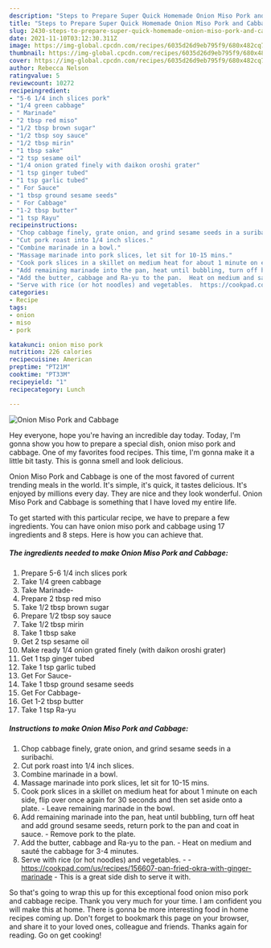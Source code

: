 ```yaml
---
description: "Steps to Prepare Super Quick Homemade Onion Miso Pork and Cabbage"
title: "Steps to Prepare Super Quick Homemade Onion Miso Pork and Cabbage"
slug: 2430-steps-to-prepare-super-quick-homemade-onion-miso-pork-and-cabbage
date: 2021-11-10T03:12:30.311Z
image: https://img-global.cpcdn.com/recipes/6035d26d9eb795f9/680x482cq70/onion-miso-pork-and-cabbage-recipe-main-photo.jpg
thumbnail: https://img-global.cpcdn.com/recipes/6035d26d9eb795f9/680x482cq70/onion-miso-pork-and-cabbage-recipe-main-photo.jpg
cover: https://img-global.cpcdn.com/recipes/6035d26d9eb795f9/680x482cq70/onion-miso-pork-and-cabbage-recipe-main-photo.jpg
author: Rebecca Nelson
ratingvalue: 5
reviewcount: 10272
recipeingredient:
- "5-6 1/4 inch slices pork"
- "1/4 green cabbage"
- " Marinade"
- "2 tbsp red miso"
- "1/2 tbsp brown sugar"
- "1/2 tbsp soy sauce"
- "1/2 tbsp mirin"
- "1 tbsp sake"
- "2 tsp sesame oil"
- "1/4 onion grated finely with daikon oroshi grater"
- "1 tsp ginger tubed"
- "1 tsp garlic tubed"
- " For Sauce"
- "1 tbsp ground sesame seeds"
- " For Cabbage"
- "1-2 tbsp butter"
- "1 tsp Rayu"
recipeinstructions:
- "Chop cabbage finely, grate onion, and grind sesame seeds in a suribachi."
- "Cut pork roast into 1/4 inch slices."
- "Combine marinade in a bowl."
- "Massage marinade into pork slices, let sit for 10-15 mins."
- "Cook pork slices in a skillet on medium heat for about 1 minute on each side, flip over once again for 30 seconds and then set aside onto a plate. Leave remaining marinade in the bowl."
- "Add remaining marinade into the pan, heat until bubbling, turn off heat and add ground sesame seeds, return pork to the pan and coat in sauce. Remove pork to the plate."
- "Add the butter, cabbage and Ra-yu to the pan.  Heat on medium and sauté the cabbage for 3-4 minutes."
- "Serve with rice (or hot noodles) and vegetables.  https://cookpad.com/us/recipes/156607-pan-fried-okra-with-ginger-marinade This is a great side dish to serve it with."
categories:
- Recipe
tags:
- onion
- miso
- pork

katakunci: onion miso pork 
nutrition: 226 calories
recipecuisine: American
preptime: "PT21M"
cooktime: "PT33M"
recipeyield: "1"
recipecategory: Lunch

---
```



![Onion Miso Pork and Cabbage](https://img-global.cpcdn.com/recipes/6035d26d9eb795f9/680x482cq70/onion-miso-pork-and-cabbage-recipe-main-photo.jpg)

Hey everyone, hope you're having an incredible day today. Today, I'm gonna show you how to prepare a special dish, onion miso pork and cabbage. One of my favorites food recipes. This time, I'm gonna make it a little bit tasty. This is gonna smell and look delicious.



Onion Miso Pork and Cabbage is one of the most favored of current trending meals in the world. It's simple, it's quick, it tastes delicious. It's enjoyed by millions every day. They are nice and they look wonderful. Onion Miso Pork and Cabbage is something that I have loved my entire life.


To get started with this particular recipe, we have to prepare a few ingredients. You can have onion miso pork and cabbage using 17 ingredients and 8 steps. Here is how you can achieve that.

<!--inarticleads1-->

##### The ingredients needed to make Onion Miso Pork and Cabbage:

1. Prepare 5-6 1/4 inch slices pork
1. Take 1/4 green cabbage
1. Take  Marinade-
1. Prepare 2 tbsp red miso
1. Take 1/2 tbsp brown sugar
1. Prepare 1/2 tbsp soy sauce
1. Take 1/2 tbsp mirin
1. Take 1 tbsp sake
1. Get 2 tsp sesame oil
1. Make ready 1/4 onion grated finely (with daikon oroshi grater)
1. Get 1 tsp ginger tubed
1. Take 1 tsp garlic tubed
1. Get  For Sauce-
1. Take 1 tbsp ground sesame seeds
1. Get  For Cabbage-
1. Get 1-2 tbsp butter
1. Take 1 tsp Ra-yu




<!--inarticleads2-->

##### Instructions to make Onion Miso Pork and Cabbage:

1. Chop cabbage finely, grate onion, and grind sesame seeds in a suribachi.
1. Cut pork roast into 1/4 inch slices.
1. Combine marinade in a bowl.
1. Massage marinade into pork slices, let sit for 10-15 mins.
1. Cook pork slices in a skillet on medium heat for about 1 minute on each side, flip over once again for 30 seconds and then set aside onto a plate. - Leave remaining marinade in the bowl.
1. Add remaining marinade into the pan, heat until bubbling, turn off heat and add ground sesame seeds, return pork to the pan and coat in sauce. - Remove pork to the plate.
1. Add the butter, cabbage and Ra-yu to the pan.  - Heat on medium and sauté the cabbage for 3-4 minutes.
1. Serve with rice (or hot noodles) and vegetables. -  - https://cookpad.com/us/recipes/156607-pan-fried-okra-with-ginger-marinade - This is a great side dish to serve it with.




So that's going to wrap this up for this exceptional food onion miso pork and cabbage recipe. Thank you very much for your time. I am confident you will make this at home. There is gonna be more interesting food in home recipes coming up. Don't forget to bookmark this page on your browser, and share it to your loved ones, colleague and friends. Thanks again for reading. Go on get cooking!
